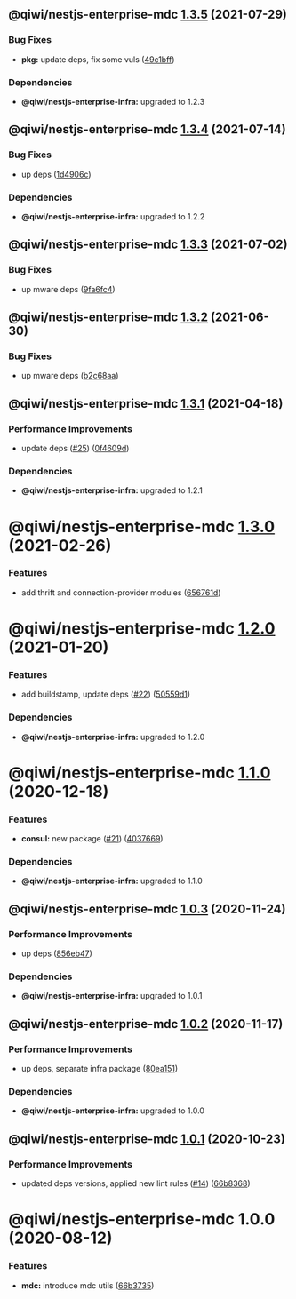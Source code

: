 ## @qiwi/nestjs-enterprise-mdc [1.3.5](https://github.com/qiwi/nestjs-enterprise/compare/@qiwi/nestjs-enterprise-mdc@1.3.4...@qiwi/nestjs-enterprise-mdc@1.3.5) (2021-07-29)


### Bug Fixes

* **pkg:** update deps, fix some vuls ([49c1bff](https://github.com/qiwi/nestjs-enterprise/commit/49c1bff99d37e3b95569e85e4210f164884b2ca2))





### Dependencies

* **@qiwi/nestjs-enterprise-infra:** upgraded to 1.2.3

## @qiwi/nestjs-enterprise-mdc [1.3.4](https://github.com/qiwi/nestjs-enterprise/compare/@qiwi/nestjs-enterprise-mdc@1.3.3...@qiwi/nestjs-enterprise-mdc@1.3.4) (2021-07-14)


### Bug Fixes

* up deps ([1d4906c](https://github.com/qiwi/nestjs-enterprise/commit/1d4906c84e6858328220d2a27a3d29192d21fca8))





### Dependencies

* **@qiwi/nestjs-enterprise-infra:** upgraded to 1.2.2

## @qiwi/nestjs-enterprise-mdc [1.3.3](https://github.com/qiwi/nestjs-enterprise/compare/@qiwi/nestjs-enterprise-mdc@1.3.2...@qiwi/nestjs-enterprise-mdc@1.3.3) (2021-07-02)


### Bug Fixes

* up mware deps ([9fa6fc4](https://github.com/qiwi/nestjs-enterprise/commit/9fa6fc41af13e6f4ccb7f7bfeb3c5c9730102a61))

## @qiwi/nestjs-enterprise-mdc [1.3.2](https://github.com/qiwi/nestjs-enterprise/compare/@qiwi/nestjs-enterprise-mdc@1.3.1...@qiwi/nestjs-enterprise-mdc@1.3.2) (2021-06-30)


### Bug Fixes

* up mware deps ([b2c68aa](https://github.com/qiwi/nestjs-enterprise/commit/b2c68aa4d1299f00e1228b4249d3d810419354fb))

## @qiwi/nestjs-enterprise-mdc [1.3.1](https://github.com/qiwi/nestjs-enterprise/compare/@qiwi/nestjs-enterprise-mdc@1.3.0...@qiwi/nestjs-enterprise-mdc@1.3.1) (2021-04-18)


### Performance Improvements

* update deps ([#25](https://github.com/qiwi/nestjs-enterprise/issues/25)) ([0f4609d](https://github.com/qiwi/nestjs-enterprise/commit/0f4609d372deb4e5af1943c8505d03cb174356ae))





### Dependencies

* **@qiwi/nestjs-enterprise-infra:** upgraded to 1.2.1

# @qiwi/nestjs-enterprise-mdc [1.3.0](https://github.com/qiwi/nestjs-enterprise/compare/@qiwi/nestjs-enterprise-mdc@1.2.0...@qiwi/nestjs-enterprise-mdc@1.3.0) (2021-02-26)


### Features

* add thrift and connection-provider modules ([656761d](https://github.com/qiwi/nestjs-enterprise/commit/656761d137aa5d1d93ae364ce489e2061e23e8bf))

# @qiwi/nestjs-enterprise-mdc [1.2.0](https://github.com/qiwi/nestjs-enterprise/compare/@qiwi/nestjs-enterprise-mdc@1.1.0...@qiwi/nestjs-enterprise-mdc@1.2.0) (2021-01-20)


### Features

* add buildstamp, update deps ([#22](https://github.com/qiwi/nestjs-enterprise/issues/22)) ([50559d1](https://github.com/qiwi/nestjs-enterprise/commit/50559d13f269f19106e16d447f5813ebc5f3455c))





### Dependencies

* **@qiwi/nestjs-enterprise-infra:** upgraded to 1.2.0

# @qiwi/nestjs-enterprise-mdc [1.1.0](https://github.com/qiwi/nestjs-enterprise/compare/@qiwi/nestjs-enterprise-mdc@1.0.3...@qiwi/nestjs-enterprise-mdc@1.1.0) (2020-12-18)


### Features

* **consul:** new package ([#21](https://github.com/qiwi/nestjs-enterprise/issues/21)) ([4037669](https://github.com/qiwi/nestjs-enterprise/commit/40376697a61ff39a9db08bc10b9f242c2b4fe7bf))





### Dependencies

* **@qiwi/nestjs-enterprise-infra:** upgraded to 1.1.0

## @qiwi/nestjs-enterprise-mdc [1.0.3](https://github.com/qiwi/nestjs-enterprise/compare/@qiwi/nestjs-enterprise-mdc@1.0.2...@qiwi/nestjs-enterprise-mdc@1.0.3) (2020-11-24)


### Performance Improvements

* up deps ([856eb47](https://github.com/qiwi/nestjs-enterprise/commit/856eb47915d387d594d1605462f53fa22149990b))





### Dependencies

* **@qiwi/nestjs-enterprise-infra:** upgraded to 1.0.1

## @qiwi/nestjs-enterprise-mdc [1.0.2](https://github.com/qiwi/nestjs-enterprise/compare/@qiwi/nestjs-enterprise-mdc@1.0.1...@qiwi/nestjs-enterprise-mdc@1.0.2) (2020-11-17)


### Performance Improvements

* up deps, separate infra package ([80ea151](https://github.com/qiwi/nestjs-enterprise/commit/80ea151c96d65e761b2506a0c046a550e616196b))





### Dependencies

* **@qiwi/nestjs-enterprise-infra:** upgraded to 1.0.0

## @qiwi/nestjs-enterprise-mdc [1.0.1](https://github.com/qiwi/nestjs-enterprise/compare/@qiwi/nestjs-enterprise-mdc@1.0.0...@qiwi/nestjs-enterprise-mdc@1.0.1) (2020-10-23)


### Performance Improvements

* updated deps versions, applied new lint rules ([#14](https://github.com/qiwi/nestjs-enterprise/issues/14)) ([66b8368](https://github.com/qiwi/nestjs-enterprise/commit/66b83683a8da0949ff5507037e8d8955b852c151))

# @qiwi/nestjs-enterprise-mdc 1.0.0 (2020-08-12)


### Features

* **mdc:** introduce mdc utils ([66b3735](https://github.com/qiwi/nestjs-enterprise/commit/66b373564cd61574ad3a1a6dbecad3d48a467750))
